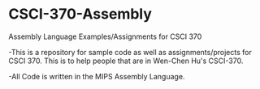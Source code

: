 # CSCI-370-Assembly
Assembly Language Examples/Assignments for CSCI 370

-This is a repository for sample code as well as assignments/projects for CSCI 370. This is to help people that are in Wen-Chen Hu's CSCI-370.

-All Code is written in the MIPS Assembly Language.
